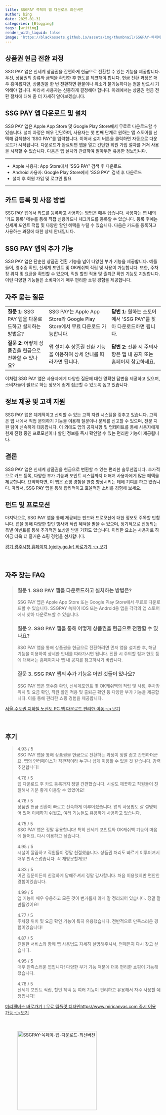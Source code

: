 ```yaml
---
title: SSGPAY 쓱페이 앱 다운로드 최신버전
author: bing
date: 2025-01-31
categories: [Blogging]
tags: [writing]
render_with_liquid: false
image: 'https://blackassets.github.io/assets/img/thumbnail/SSGPAY-쓱페이-앱-다운로드-최신버전.webp'
---
```



<h2 id='상품권 현금 전환 과정'>상품권 현금 전환 과정</h2>

<p>SSG PAY 앱은 신세계 상품권을 간편하게 현금으로 전환할 수 있는 기능을 제공합니다. 우선, 상품권의 종류와 금액을 확인한 후 한도를 체크해야 합니다. 현금 전환 과정은 매우 흥미롭지만, 상품권을 한 번 전환하면 환불이나 취소가 불가능하다는 점을 반드시 기억해야 합니다. 따라서 사용자는 신중하게 결정해야 합니다. 아래에서는 상품권 현금 전환 절차에 대해 좀 더 자세히 알아보겠습니다.</p>

<h2 id='SSG PAY 앱 다운로드 및 설치'>SSG PAY 앱 다운로드 및 설치</h2>

<p>SSG PAY 앱은 Apple App Store 및 Google Play Store에서 무료로 다운로드할 수 있습니다. 설치 과정은 매우 간단하며, 사용자는 첫 번째 단계로 원하는 앱 스토어를 선택해 검색창에 'SSG PAY'를 입력합니다. 이어서 설치 버튼을 클릭하면 자동으로 다운로드가 시작됩니다. 다운로드가 완료되면 앱을 열고 간단한 회원 가입 절차를 거쳐 사용을 시작할 수 있습니다. 다음은 앱 설치와 관련하여 알아두면 유용한 정보입니다.</p>

<hr />

<ul>
    <li>Apple 사용자: App Store에서 'SSG PAY' 검색 후 다운로드</li>
    <li>Android 사용자: Google Play Store에서 'SSG PAY' 검색 후 다운로드</li>
    <li>설치 후 회원 가입 및 로그인 필요</li>
</ul>

<hr />

<h2 id='카드 등록 및 사용 방법'>카드 등록 및 사용 방법</h2>

<p>SSG PAY 앱에서 카드를 등록하고 사용하는 방법은 매우 쉽습니다. 사용자는 앱 내의 '카드 등록' 메뉴를 통해 직접 신용카드나 체크카드를 등록할 수 있습니다. 등록 후에는 신세계 포인트 적립 및 다양한 할인 혜택을 누릴 수 있습니다. 다음은 카드를 등록하고 사용하는 과정에 대한 상세 안내입니다.</p>

<h2 id='SSG PAY 앱의 추가 기능'>SSG PAY 앱의 추가 기능</h2>

<p>SSG PAY 앱은 단순한 상품권 전환 기능을 넘어 다양한 부가 기능을 제공합니다. 예를 들어, 영수증 확인, 신세계 포인트 및 OK캐쉬백 적립 및 사용이 가능합니다. 또한, 주차장 위치 및 요금을 확인할 수 있으며, 직원 할인 적용 및 출퇴근 확인 기능도 지원합니다. 이런 다양한 기능들은 소비자에게 매우 편리한 쇼핑 경험을 제공합니다.</p>

<h2 id='자주 묻는 질문'>자주 묻는 질문</h2>

<table>
    <tr>
        <td><b>질문 1:</b> SSG PAY 앱을 다운로드하고 설치하는 방법은?</td>
        <td>SSG PAY는 Apple App Store와 Google Play Store에서 무료 다운로드 가능합니다.</td>
        <td><b>답변 1:</b> 원하는 스토어에서 'SSG PAY'를 찾아 다운로드하면 됩니다.</td>
    </tr>
    <tr>
        <td><b>질문 2:</b> 어떻게 상품권을 현금으로 전환할 수 있나요?</td>
        <td>앱 설치 후 상품권 전환 기능을 이용하여 상세 안내를 따라가면 됩니다.</td>
        <td><b>답변 2:</b> 전환 시 주의사항은 앱 내 공지 또는 홈페이지 참고하세요.</td>
    </tr>
</table>

<p>이처럼 SSG PAY 앱은 사용자에게 다양한 질문에 대한 명확한 답변을 제공하고 있으며, 소비자들이 필요로 하는 정보에 쉽게 접근할 수 있도록 돕고 있습니다.</p>

<h2 id='정보 제공 및 고객 지원'>정보 제공 및 고객 지원</h2>

<p>SSG PAY 앱은 체계적이고 신뢰할 수 있는 고객 지원 시스템을 갖추고 있습니다. 고객은 앱 내에서 직접 문의하기 기능을 이용해 질문이나 문제를 신고할 수 있으며, 전문 지원 팀이 신속하게 대응합니다. 이 외에도 앱의 공지사항 및 업데이트를 통해 사용자에게 현재 진행 중인 프로모션이나 할인 정보를 즉시 확인할 수 있는 편리한 기능이 제공됩니다.</p>

<h2 id='결론'>결론</h2>

<p>SSG PAY 앱은 신세계 상품권을 현금으로 변환할 수 있는 편리한 솔루션입니다. 추가적으로 카드 등록, 다양한 부가 기능과 포인트 시스템까지 더해져 사용자에게 많은 혜택을 제공합니다. 요약하자면, 이 앱은 쇼핑 경험을 한층 향상시키는 데에 기여를 하고 있습니다. 따라서, SSG PAY 앱을 통해 합리적이고 효율적인 소비를 경험해 보세요.</p>

<h2 id='펀드 및 프로모션'>펀드 및 프로모션</h2>

<p>마지막으로, SSG PAY 앱을 통해 제공되는 펀드와 프로모션에 대한 정보도 주목할 만합니다. 앱을 통해 다양한 할인 행사와 적립 혜택을 받을 수 있으며, 정기적으로 진행되는 특별 이벤트를 통해 추가적인 보상을 받을 기회도 있습니다. 이러한 요소는 사용자로 하여금 더욱 더 즐거운 쇼핑 경험을 선사합니다.</p>


<p><a class="click-button" title="경기 광주시청 홈페이지 (gjcity.go.kr) 바로가기" href="https://blackassets.github.io/posts/%EA%B2%BD%EA%B8%B0-%EA%B4%91%EC%A3%BC%EC%8B%9C%EC%B2%AD-%ED%99%88%ED%8E%98%EC%9D%B4%EC%A7%80-(gjcity.go.kr)-%EB%B0%94%EB%A1%9C%EA%B0%80%EA%B8%B0/" rel="dofollow">경기 광주시청 홈페이지 (gjcity.go.kr) 바로가기 👈 보기</a></p><br>
<h2 id='자주_찾는_FAQ'>자주 찾는 FAQ</h2>
<div itemscope="" itemtype="https://schema.org/FAQPage"> 
<blockquote> 
<div itemscope="" itemprop="mainEntity" itemtype="https://schema.org/Question"> 
<h3 itemprop="name">질문 1. SSG PAY 앱을 다운로드하고 설치하는 방법은?</h3> 
<div itemscope="" itemprop="acceptedAnswer" itemtype="https://schema.org/Answer"> 
<span itemprop="text"> 
<p>SSG PAY 앱은 Apple App Store 또는 Google Play Store에서 무료로 다운로드할 수 있습니다. SSGPAY 쓱페이 IOS 또는 Android용 앱을 각각의 앱 스토어에서 찾아 다운로드할 수 있습니다.</p> 
</span> 
</div> 
</div> 

<div itemscope="" itemprop="mainEntity" itemtype="https://schema.org/Question"> 
<h3 itemprop="name">질문 2. SSG PAY 앱을 통해 어떻게 상품권을 현금으로 전환할 수 있나요?</h3> 
<div itemscope="" itemprop="acceptedAnswer" itemtype="https://schema.org/Answer"> 
<span itemprop="text"> 
<p>SSG PAY 앱을 통해 상품권을 현금으로 전환하려면 먼저 앱을 설치한 후, 해당 기능을 이용하여 상세한 안내를 따라가시면 됩니다. 전환 시 주의할 점과 한도 등에 대해서는 홈페이지나 앱 내 공지를 참고하시기 바랍니다.</p> 
</span> 
</div> 
</div> 

<div itemscope="" itemprop="mainEntity" itemtype="https://schema.org/Question"> 
<h3 itemprop="name">질문 3. SSG PAY 앱의 추가 기능은 어떤 것들이 있나요?</h3> 
<div itemscope="" itemprop="acceptedAnswer" itemtype="https://schema.org/Answer"> 
<span itemprop="text"> 
<p>SSG PAY 앱은 영수증 확인, 신세계포인트 및 OK캐쉬백의 적립 및 사용, 주차장 위치 및 요금 확인, 직원 할인 적용 및 출퇴근 확인 등 다양한 부가 기능을 제공합니다. 이를 통해 편리한 쇼핑 경험을 제공합니다.</p> 
</span> 
</div> 
</div> 

</blockquote> 
</div>
<p><a class="click-button" title="서울 수도권 지하철 노선도 PC 앱 다운로드 편리한 이동" href="https://blackassets.github.io/posts/%EC%84%9C%EC%9A%B8-%EC%88%98%EB%8F%84%EA%B6%8C-%EC%A7%80%ED%95%98%EC%B2%A0-%EB%85%B8%EC%84%A0%EB%8F%84-PC-%EC%95%B1-%EB%8B%A4%EC%9A%B4%EB%A1%9C%EB%93%9C-%ED%8E%B8%EB%A6%AC%ED%95%9C-%EC%9D%B4%EB%8F%99/" rel="dofollow">서울 수도권 지하철 노선도 PC 앱 다운로드 편리한 이동 👈 보기</a></p><br>
<h2 id='후기'>후기</h2>
<div itemscope itemtype="https://schema.org/Product">
  <blockquote>
  <div itemprop="review" itemscope itemtype="https://schema.org/Review">
      <div itemprop="reviewRating" itemscope itemtype="https://schema.org/Rating"> <span itemprop="ratingValue">4.93</span> / <span itemprop="bestRating">5</span> </div>
      <span itemprop="reviewBody">SSG PAY 앱을 통해 상품권을 현금으로 전환하는 과정이 정말 쉽고 간편하더군요. 앱의 인터페이스가 직관적이라 누구나 쉽게 이용할 수 있을 것 같습니다. 강력 추천합니다!</span>
  </div>
  <br>
  <div itemprop="review" itemscope itemtype="https://schema.org/Review">
      <div itemprop="reviewRating" itemscope itemtype="https://schema.org/Rating"> <span itemprop="ratingValue">4.76</span> / <span itemprop="bestRating">5</span> </div>
      <span itemprop="reviewBody">앱 다운로드 후 카드 등록까지 정말 간편했습니다. 시설도 깨끗하고 직원들이 친절해서 기분 좋게 이용할 수 있었어요!</span>
  </div>
  <br>
  <div itemprop="review" itemscope itemtype="https://schema.org/Review">
      <div itemprop="reviewRating" itemscope itemtype="https://schema.org/Rating"> <span itemprop="ratingValue">4.76</span> / <span itemprop="bestRating">5</span> </div>
      <span itemprop="reviewBody">상품권 현금 전환이 빠르고 신속하게 이루어졌습니다. 앱의 사용법도 잘 설명되어 있어 이해하기 쉬웠고, 여러 기능들도 유용하게 사용하고 있습니다.</span>
  </div>
  <br>
  <div itemprop="review" itemscope itemtype="https://schema.org/Review">
      <div itemprop="reviewRating" itemscope itemtype="https://schema.org/Rating"> <span itemprop="ratingValue">4.75</span> / <span itemprop="bestRating">5</span> </div>
      <span itemprop="reviewBody">SSG PAY 앱은 정말 유용합니다! 특히 신세계 포인트와 OK캐쉬백 기능이 마음에 들어요. 다시 이용하고 싶습니다.</span>
  </div>
  <br>
  <div itemprop="review" itemscope itemtype="https://schema.org/Review">
      <div itemprop="reviewRating" itemscope itemtype="https://schema.org/Rating"> <span itemprop="ratingValue">4.95</span> / <span itemprop="bestRating">5</span> </div>
      <span itemprop="reviewBody">시설이 깔끔하고 직원들이 정말 친절했습니다. 상품권 처리도 빠르게 이루어져서 매우 만족스럽습니다. 꼭 재방문할게요!</span>
  </div>
  <br>
  <div itemprop="review" itemscope itemtype="https://schema.org/Review">
      <div itemprop="reviewRating" itemscope itemtype="https://schema.org/Rating"> <span itemprop="ratingValue">4.83</span> / <span itemprop="bestRating">5</span> </div>
      <span itemprop="reviewBody">어떤 질문이든지 친절하게 답해주셔서 정말 감사합니다. 처음 이용했지만 편안한 경험이었습니다.</span>
  </div>
  <br>
  <div itemprop="review" itemscope itemtype="https://schema.org/Review">
      <div itemprop="reviewRating" itemscope itemtype="https://schema.org/Rating"> <span itemprop="ratingValue">4.99</span> / <span itemprop="bestRating">5</span> </div>
      <span itemprop="reviewBody">앱 기능이 매우 유용하고 모든 것이 번거롭지 않게 잘 정리되어 있습니다. 정말 잘 만들었어요!</span>
  </div>
  <br>
  <div itemprop="review" itemscope itemtype="https://schema.org/Review">
      <div itemprop="reviewRating" itemscope itemtype="https://schema.org/Rating"> <span itemprop="ratingValue">4.77</span> / <span itemprop="bestRating">5</span> </div>
      <span itemprop="reviewBody">주차장 위치 및 요금 확인 기능이 특히 유용했습니다. 전반적으로 만족스러운 경험이었습니다!</span>
  </div>
  <br>
  <div itemprop="review" itemscope itemtype="https://schema.org/Review">
      <div itemprop="reviewRating" itemscope itemtype="https://schema.org/Rating"> <span itemprop="ratingValue">4.87</span> / <span itemprop="bestRating">5</span> </div>
      <span itemprop="reviewBody">친절한 서비스와 함께 앱 사용법도 자세히 설명해주셔서, 언제든지 다시 찾고 싶습니다.</span>
  </div>
  <br>
  <div itemprop="review" itemscope itemtype="https://schema.org/Review">
      <div itemprop="reviewRating" itemscope itemtype="https://schema.org/Rating"> <span itemprop="ratingValue">4.95</span> / <span itemprop="bestRating">5</span> </div>
      <span itemprop="reviewBody">매우 만족스러운 앱입니다! 다양한 부가 기능 덕분에 더욱 편리한 쇼핑이 가능해졌습니다.</span>
  </div>
  <br>
  <div itemprop="review" itemscope itemtype="https://schema.org/Review">
      <div itemprop="reviewRating" itemscope itemtype="https://schema.org/Rating"> <span itemprop="ratingValue">4.78</span> / <span itemprop="bestRating">5</span> </div>
      <span itemprop="reviewBody">신세계 포인트 적립, 할인 혜택 등 여러 기능이 편리하고 유용해서 자주 사용할 예정입니다!</span>
  </div>
  </blockquote>
</div>
<p><a class="click-button" title="미리캔버스 바로가기ㅣ무료 템플릿 디자인https//www.miricanvas.com 즉시 이용 가능" href="https://blackassets.github.io/posts/%EB%AF%B8%EB%A6%AC%EC%BA%94%EB%B2%84%EC%8A%A4-%EB%B0%94%EB%A1%9C%EA%B0%80%EA%B8%B0%E3%85%A3%EB%AC%B4%EB%A3%8C-%ED%85%9C%ED%94%8C%EB%A6%BF-%EB%94%94%EC%9E%90%EC%9D%B8httpswww.miricanvas.com-%EC%A6%89%EC%8B%9C-%EC%9D%B4%EC%9A%A9-%EA%B0%80%EB%8A%A5/" rel="dofollow">미리캔버스 바로가기ㅣ무료 템플릿 디자인https//www.miricanvas.com 즉시 이용 가능 👈 보기</a></p><br>
<figure class="image"><img src="https://blackassets.github.io/assets/img/thumbnail/SSGPAY-쓱페이-앱-다운로드-최신버전.webp" alt="SSGPAY-쓱페이-앱-다운로드-최신버전" width="256" height="256"></figure>